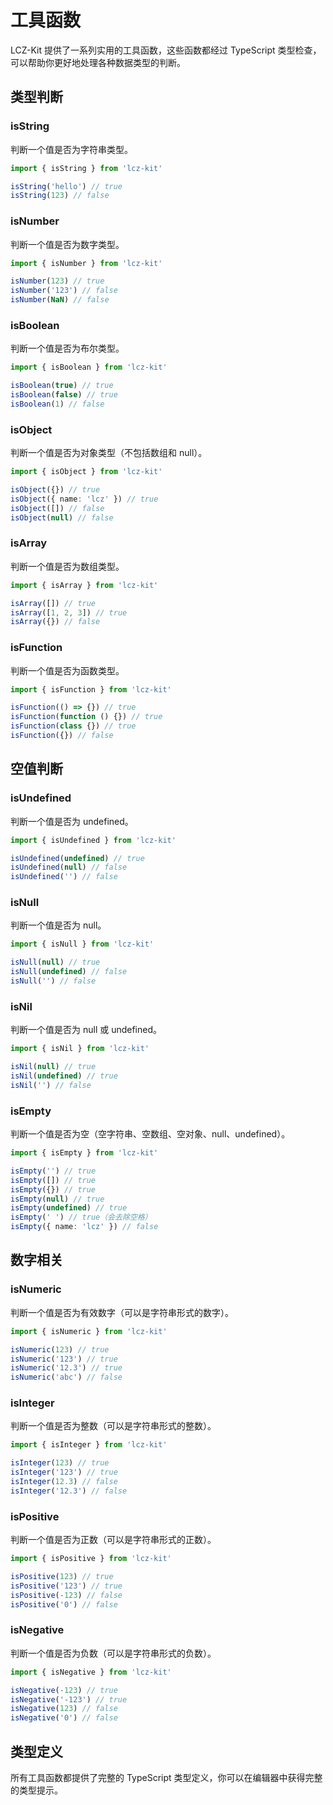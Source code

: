 # 工具函数

LCZ-Kit 提供了一系列实用的工具函数，这些函数都经过 TypeScript 类型检查，可以帮助你更好地处理各种数据类型的判断。

## 类型判断

### isString

判断一个值是否为字符串类型。

```ts
import { isString } from 'lcz-kit'

isString('hello') // true
isString(123) // false
```

### isNumber

判断一个值是否为数字类型。

```ts
import { isNumber } from 'lcz-kit'

isNumber(123) // true
isNumber('123') // false
isNumber(NaN) // false
```

### isBoolean

判断一个值是否为布尔类型。

```ts
import { isBoolean } from 'lcz-kit'

isBoolean(true) // true
isBoolean(false) // true
isBoolean(1) // false
```

### isObject

判断一个值是否为对象类型（不包括数组和 null）。

```ts
import { isObject } from 'lcz-kit'

isObject({}) // true
isObject({ name: 'lcz' }) // true
isObject([]) // false
isObject(null) // false
```

### isArray

判断一个值是否为数组类型。

```ts
import { isArray } from 'lcz-kit'

isArray([]) // true
isArray([1, 2, 3]) // true
isArray({}) // false
```

### isFunction

判断一个值是否为函数类型。

```ts
import { isFunction } from 'lcz-kit'

isFunction(() => {}) // true
isFunction(function () {}) // true
isFunction(class {}) // true
isFunction({}) // false
```

## 空值判断

### isUndefined

判断一个值是否为 undefined。

```ts
import { isUndefined } from 'lcz-kit'

isUndefined(undefined) // true
isUndefined(null) // false
isUndefined('') // false
```

### isNull

判断一个值是否为 null。

```ts
import { isNull } from 'lcz-kit'

isNull(null) // true
isNull(undefined) // false
isNull('') // false
```

### isNil

判断一个值是否为 null 或 undefined。

```ts
import { isNil } from 'lcz-kit'

isNil(null) // true
isNil(undefined) // true
isNil('') // false
```

### isEmpty

判断一个值是否为空（空字符串、空数组、空对象、null、undefined）。

```ts
import { isEmpty } from 'lcz-kit'

isEmpty('') // true
isEmpty([]) // true
isEmpty({}) // true
isEmpty(null) // true
isEmpty(undefined) // true
isEmpty(' ') // true（会去除空格）
isEmpty({ name: 'lcz' }) // false
```

## 数字相关

### isNumeric

判断一个值是否为有效数字（可以是字符串形式的数字）。

```ts
import { isNumeric } from 'lcz-kit'

isNumeric(123) // true
isNumeric('123') // true
isNumeric('12.3') // true
isNumeric('abc') // false
```

### isInteger

判断一个值是否为整数（可以是字符串形式的整数）。

```ts
import { isInteger } from 'lcz-kit'

isInteger(123) // true
isInteger('123') // true
isInteger(12.3) // false
isInteger('12.3') // false
```

### isPositive

判断一个值是否为正数（可以是字符串形式的正数）。

```ts
import { isPositive } from 'lcz-kit'

isPositive(123) // true
isPositive('123') // true
isPositive(-123) // false
isPositive('0') // false
```

### isNegative

判断一个值是否为负数（可以是字符串形式的负数）。

```ts
import { isNegative } from 'lcz-kit'

isNegative(-123) // true
isNegative('-123') // true
isNegative(123) // false
isNegative('0') // false
```

## 类型定义

所有工具函数都提供了完整的 TypeScript 类型定义，你可以在编辑器中获得完整的类型提示。
